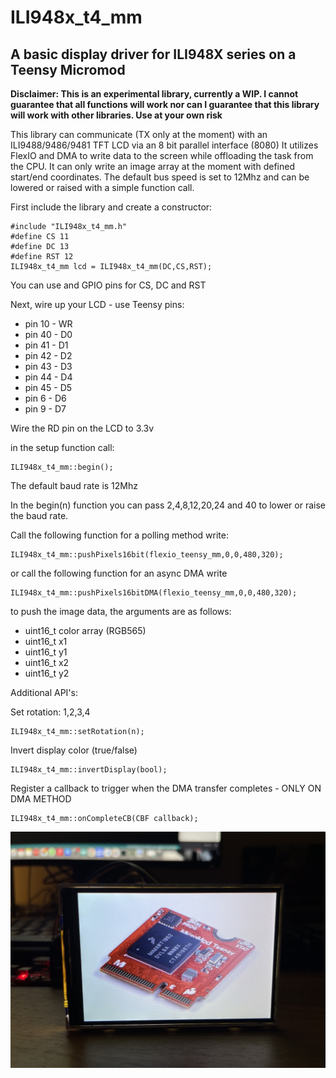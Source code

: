 # ILI948x_t4_mm
## A basic display driver for ILI948X series on a Teensy Micromod

**Disclaimer: This is an experimental library, currently a WIP. I cannot guarantee that all functions will work nor can I guarantee that this library will work with other libraries. Use at your own risk**  

This library can communicate (TX only at the moment) with an ILI9488/9486/9481 TFT LCD via an 8 bit parallel interface (8080)
It utilizes FlexIO and DMA to write data to the screen while offloading the task from the CPU.
It can only write an image array at the moment with defined start/end coordinates.
The default bus speed is set to 12Mhz and can be lowered or raised with a simple function call.

First include the library and create a constructor:
```
#include "ILI948x_t4_mm.h"
#define CS 11
#define DC 13
#define RST 12
ILI948x_t4_mm lcd = ILI948x_t4_mm(DC,CS,RST);
```
You can use and GPIO pins for CS, DC and RST

Next, wire up your LCD - use Teensy pins:
* pin 10 - WR
* pin 40 - D0
* pin 41 - D1
* pin 42 - D2
* pin 43 - D3
* pin 44 - D4
* pin 45 - D5
* pin 6 - D6
* pin 9 - D7
   
Wire the RD pin on the LCD to 3.3v

in the setup function call:
```
ILI948x_t4_mm::begin();
```
The default baud rate is 12Mhz

In the begin(n) function you can pass 2,4,8,12,20,24 and 40 to lower or raise the baud rate.


Call the following function for a polling method write:
```
ILI948x_t4_mm::pushPixels16bit(flexio_teensy_mm,0,0,480,320);
```
or call the following function for an async DMA write
```
ILI948x_t4_mm::pushPixels16bitDMA(flexio_teensy_mm,0,0,480,320);
```
to push the image data, the arguments are as follows:
* uint16_t color array (RGB565)
* uint16_t x1
* uint16_t y1
* uint16_t x2
* uint16_t y2

Additional API's:


Set rotation: 1,2,3,4
```
ILI948x_t4_mm::setRotation(n);
```

Invert display color (true/false)
```
ILI948x_t4_mm::invertDisplay(bool);
```

Register a callback to trigger when the DMA transfer completes - ONLY ON DMA METHOD
```
ILI948x_t4_mm::onCompleteCB(CBF callback);
```
![Image of TFT with Teensy MM image](https://github.com/david-res/ILI948x_t4_mm/blob/master/mm_flexio_example.jpg)

